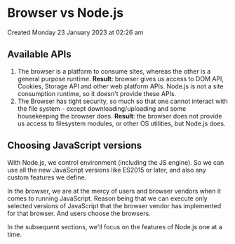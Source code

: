 # Browser vs Node.js
Created Monday 23 January 2023 at 02:26 am

## Available APIs
1. The browser is a platform to consume sites, whereas the other is a general purpose runtime. **Result**: browser gives us access to DOM API, Cookies, Storage API and other web platform APIs. Node.js is not a site consumption runtime, so it doesn't provide these APIs.
2. The Browser has tight security, so much so that one cannot interact with the file system - except downloading/uploading and some housekeeping the browser does. **Result**: the browser does not provide us access to filesystem modules, or other OS utilities, but Node.js does.
   

## Choosing JavaScript versions
With Node.js, we control environment (including the JS engine).
So we can use all the new JavaScript versions like ES2015 or later, and also any custom features we define.

In the browser, we are at the mercy of users and browser vendors when it comes to running JavaScript. Reason being that we can execute only selected versions of JavaScript that the browser vendor has implemented for that browser. And users choose the browsers.


In the subsequent sections, we'll focus on the features of Node.js one at a time.